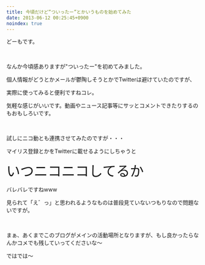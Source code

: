 ```yaml
---
title: 今頃だけど”ついったー”とかいうものを始めてみた
date: 2013-06-12 00:25:45+0900
noindex: true
---
```

<p>どーもです。</p>
<p>&nbsp;</p>
<p>なんか今頃感ありますが"ついったー"を初めてみました。</p>
<p>個人情報がどうとかメールが鬱陶しそうとかでTwitterは避けていたのですが、</p>
<p>実際に使ってみると便利ですねコレ。</p>
<p>気軽な感じがいいです。動画やニュース記事等にサッとコメントできたりするのもおもしろいです。</p>
<p>&nbsp;</p>
<p>試しにニコ動とも連携させてみたのですが・・・</p>
<p>マイリス登録とかをTwitterに載せるようにしちゃうと</p>
<p><span style="font-size:36px;">いつニコニコしてるか</span></p>
<p>バレバレですねwww</p>
<p>見られて「え゛っ」と思われるようなものは普段見ていないつもりなので問題ないですが。</p>
<p>&nbsp;</p>
<p>まぁ、あくまでこのブログがメインの活動場所となりますが、もし良かったらなんかコメでも残していってくださいな〜</p>
<p>ではでは〜</p>
